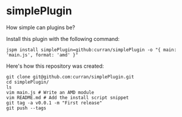 # simplePlugin
How simple can plugins be?

Install this plugin with the following command:

```
jspm install simplePlugin=github:curran/simplePlugin -o "{ main: 'main.js', format: 'amd' }"
```

Here's how this repository was created:

```
git clone git@github.com:curran/simplePlugin.git
cd simplePlugin/
ls
vim main.js # Write an AMD module
vim README.md # Add the install script snippet
git tag -a v0.0.1 -m "First release"
git push --tags
```
